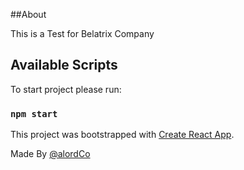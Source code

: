 ##About

This is a Test for Belatrix Company 

## Available Scripts

To start project please run:

### `npm start`

This project was bootstrapped with [Create React App](https://github.com/facebook/create-react-app).

Made By [@alordCo](https://twitter.com/aLord_Co)



